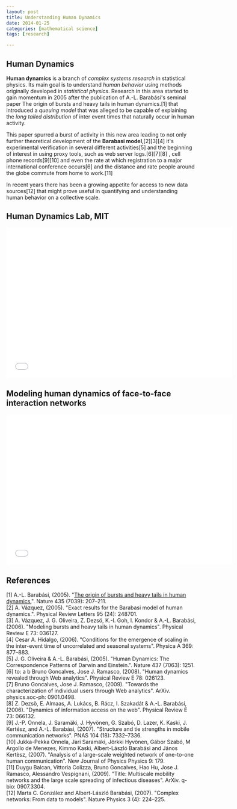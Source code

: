 ```yaml
---
layout: post
title: Understanding Human Dynamics
date: 2014-01-25
categories: [mathematical science]
tags: [research]

---
```


Human Dynamics
---

**Human dynamics** is a branch of *complex systems research* in statistical physics. Its main goal is to understand *human behavior* using methods originally developed in *statistical physics*. Research in this area started to gain momentum in 2005 after the publication of A.-L. Barabási's seminal paper The origin of bursts and heavy tails in human dynamics.[1] that introduced a *queuing model* that was alleged to be capable of explaining the *long tailed distribution* of inter event times that naturally occur in human activity.

This paper spurred a burst of activity in this new area leading to not only further theoretical development of the **Barabasi model**,[2][3][4] it's experimental verification in several different activities[5] and the beginning of interest in using proxy tools, such as web server logs.[6][7][8] , cell phone records[9][10] and even the rate at which registration to a major international conference occurs[6] and the distance and rate people around the globe commute from home to work.[11]

In recent years there has been a growing appetite for access to new data sources[12] that might prove useful in quantifying and understanding human behavior on a collective scale.

Human Dynamics Lab, MIT
---
<iframe width="600" height="400" src="//www.youtube.com/embed/m-Dc3c2MQhQ" frameborder="0" allowfullscreen></iframe>

Modeling human dynamics of face-to-face interaction networks
---
<iframe width="600" height="400" src="//www.youtube.com/embed/BIK5Xyt5J7Q" frameborder="0" allowfullscreen></iframe>



References
---

[1] A.-L. Barabási, (2005). "[The origin of bursts and heavy tails in human dynamics.](http://sungsoo.github.com/images/human-dynamics-nature207.pdf)". Nature 435 (7039): 207–211.  
[2]   A. Vázquez, (2005). "Exact results for the Barabasi model of human dynamics.". Physical Review Letters 95 (24): 248701.  
[3]   A. Vázquez, J. G. Oliveira, Z. Dezsö, K.-I. Goh, I. Kondor & A.-L. Barabási, (2006). "Modeling bursts and heavy tails in human dynamics". Physical Review E 73: 036127.  
[4]   Cesar A. Hidalgo, (2006). "Conditions for the emergence of scaling in the inter-event time of uncorrelated and seasonal systems". Physica A 369: 877–883.   
[5]   J. G. Oliveira & A.-L. Barabási, (2005). "Human Dynamics: The Correspondence Patterns of Darwin and Einstein.". Nature 437 (7063): 1251.   
[6]  to: a b Bruno Goncalves, Jose J. Ramasco, (2008). "Human dynamics revealed through Web analytics". Physical Review E 78: 026123.   
[7]   Bruno Goncalves, Jose J. Ramasco, (2009). "Towards the characterization of individual users through Web analytics". ArXiv. physics.soc-ph: 0901.0498.  
[8]   Z. Dezsö, E. Almaas, A. Lukács, B. Rácz, I. Szakadát & A.-L. Barabási, (2006). "Dynamics of information access on the web". Physical Review E 73: 066132.   
[9]   J.-P. Onnela, J. Saramäki, J. Hyvönen, G. Szabó, D. Lazer, K. Kaski, J. Kertész, and A.-L. Barabási, (2007). "Structure and tie strengths in mobile communication networks". PNAS 104 (18): 7332–7336.   
[10]   Jukka-Pekka Onnela, Jari Saramäki, Jörkki Hyvönen, Gábor Szabó, M Argollo de Menezes, Kimmo Kaski, Albert-László Barabási and János Kertèsz, (2007). "Analysis of a large-scale weighted network of one-to-one human communication". New Journal of Physics Physics 9: 179.   
[11]   Duygu Balcan, Vittoria Colizza, Bruno Goncalves, Hao Hu, Jose J. Ramasco, Alessandro Vespignani, (2009). "Title: Multiscale mobility networks and the large scale spreading of infectious diseases". ArXiv. q-bio: 0907.3304.  
[12]   Marta C. González and Albert-László Barabási, (2007). "Complex networks: From data to models". Nature Physics 3 (4): 224–225. 
